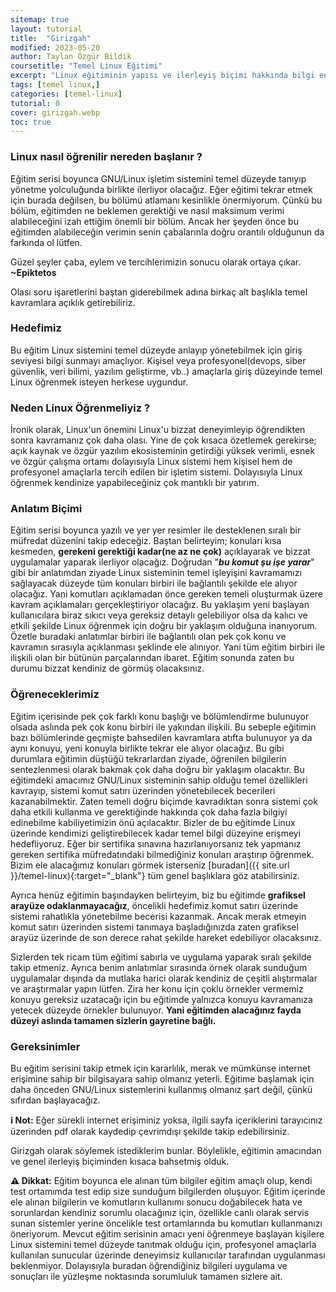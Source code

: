 ```yaml
---
sitemap: true
layout: tutorial
title:  "Girizgah"
modified: 2023-05-20
author: Taylan Özgür Bildik
coursetitle: "Temel Linux Eğitimi"
excerpt: "Linux eğitiminin yapısı ve ilerleyiş biçimi hakkında bilgi ediniyoruz."
tags: [temel linux,]
categories: [temel-linux]
tutorial: 0
cover: girizgah.webp
toc: true 
---
```


### Linux nasıl öğrenilir nereden başlanır ?

Eğitim serisi boyunca GNU/Linux işletim sistemini temel düzeyde tanıyıp yönetme yolculuğunda birlikte ilerliyor olacağız. Eğer eğitimi tekrar etmek için burada değilsen, bu bölümü atlamanı kesinlikle önermiyorum. Çünkü bu bölüm, eğitimden ne beklemen gerektiği ve nasıl maksimum verimi alabileceğini izah ettiğim önemli bir bölüm. Ancak her şeyden önce bu eğitimden alabileceğin verimin senin çabalarınla doğru orantılı olduğunun da farkında ol lütfen.

<p class="yesil">Güzel şeyler çaba, eylem ve tercihlerimizin sonucu olarak ortaya çıkar. <strong>~Epiktetos</strong></p>

Olası soru işaretlerini baştan giderebilmek adına birkaç alt başlıkla temel kavramlara açıklık getirebiliriz. 

### Hedefimiz

Bu eğitim Linux sistemini temel düzeyde anlayıp yönetebilmek için giriş seviyesi bilgi sunmayı amaçlıyor. Kişisel veya profesyonel(devops, siber güvenlik, veri bilimi, yazılım geliştirme, vb..) amaçlarla giriş düzeyinde temel Linux öğrenmek isteyen herkese uygundur.

### Neden Linux Öğrenmeliyiz ?

İronik olarak, Linux'un önemini Linux'u bizzat deneyimleyip öğrendikten sonra kavramanız çok daha olası. Yine de çok kısaca özetlemek gerekirse; açık kaynak ve özgür yazılım ekosisteminin getirdiği yüksek verimli, esnek ve özgür çalışma ortamı dolayısıyla Linux sistemi hem kişisel hem de profesyonel amaçlarla tercih edilen bir işletim sistemi. Dolayısıyla Linux öğrenmek kendinize yapabileceğiniz çok mantıklı bir yatırım.

### Anlatım Biçimi

Eğitim serisi boyunca yazılı ve yer yer resimler ile desteklenen sıralı bir müfredat düzenini takip edeceğiz. Baştan belirteyim; konuları kısa kesmeden, **gerekeni gerektiği kadar(ne az ne çok)** açıklayarak ve bizzat uygulamalar yaparak ilerliyor olacağız. Doğrudan "***bu komut şu işe yarar***" gibi bir anlatımdan ziyade Linux sisteminin temel işleyişini kavramamızı sağlayacak düzeyde tüm konuları birbiri ile bağlantılı şekilde ele alıyor olacağız. Yani komutları açıklamadan önce gereken temeli oluşturmak üzere kavram açıklamaları gerçekleştiriyor olacağız. Bu yaklaşım yeni başlayan kullanıcılara biraz sıkıcı veya gereksiz detaylı gelebiliyor olsa da kalıcı ve etkili şekilde Linux öğrenmek için doğru bir yaklaşım olduğuna inanıyorum. Özetle buradaki anlatımlar birbiri ile bağlantılı olan pek çok konu ve kavramın sırasıyla açıklanması şeklinde ele alınıyor. Yani tüm eğitim birbiri ile ilişkili olan bir bütünün parçalarından ibaret. Eğitim sonunda zaten bu durumu bizzat kendiniz de görmüş olacaksınız.

### Öğreneceklerimiz

Eğitim içerisinde pek çok farklı konu başlığı ve bölümlendirme bulunuyor olsada aslında pek çok konu birbiri ile yakından ilişkili. Bu sebeple eğitimin bazı bölümlerinde geçmişte bahsedilen kavramlara atıfta bulunuyor ya da aynı konuyu, yeni konuyla birlikte tekrar ele alıyor olacağız. Bu gibi durumlara eğitimin düştüğü tekrarlardan ziyade, öğrenilen bilgilerin sentezlenmesi olarak bakmak çok daha doğru bir yaklaşım olacaktır. Bu eğitimdeki amacımız GNU/Linux sisteminin sahip olduğu temel özellikleri kavrayıp, sistemi komut satırı üzerinden yönetebilecek becerileri kazanabilmektir. Zaten temeli doğru biçimde kavradıktan sonra sistemi çok daha etkili kullanma ve gerektiğinde hakkında çok daha fazla bilgiyi edinebilme kabiliyetimizin önü açılacaktır. Bizler de bu eğitimde Linux üzerinde kendimizi geliştirebilecek kadar temel bilgi düzeyine erişmeyi hedefliyoruz. Eğer bir sertifika sınavına hazırlanıyorsanız tek yapmanız gereken sertifika müfredatındaki bilmediğiniz konuları araştırıp öğrenmek. Bizim ele alacağımız konuları görmek isterseniz [buradan]({{ site.url }}/temel-linux){:target="_blank"} tüm genel başlıklara göz atabilirsiniz.

Ayrıca henüz eğitimin başındayken belirteyim, biz bu eğitimde **grafiksel arayüze odaklanmayacağız**, öncelikli hedefimiz komut satırı üzerinde sistemi rahatlıkla yönetebilme becerisi kazanmak. Ancak merak etmeyin komut satırı üzerinden sistemi tanımaya başladığınızda zaten grafiksel arayüz üzerinde de son derece rahat şekilde hareket edebiliyor olacaksınız.

Sizlerden tek ricam tüm eğitimi sabırla ve uygulama yaparak sıralı şekilde takip etmeniz. Ayrıca benim anlatımlar sırasında örnek olarak sunduğum uygulamalar dışında da mutlaka harici olarak kendiniz de çeşitli alıştırmalar ve araştırmalar yapın lütfen. Zira her konu için çoklu örnekler vermemiz konuyu gereksiz uzatacağı için bu eğitimde yalnızca konuyu kavramanıza yetecek düzeyde örnekler bulunuyor. **Yani eğitimden alacağınız fayda düzeyi aslında tamamen sizlerin gayretine bağlı.** 

### Gereksinimler

Bu eğitim serisini takip etmek için kararlılık, merak ve mümkünse internet erişimine sahip bir bilgisayara sahip olmanız yeterli. Eğitime başlamak için daha önceden GNU/Linux sistemlerini kullanmış olmanız şart değil, çünkü sıfırdan başlayacağız.

<p class="mavi"><strong>ℹ️ Not:</strong> Eğer sürekli internet erişiminiz yoksa, ilgili sayfa içeriklerini tarayıcınız üzerinden pdf olarak kaydedip çevrimdışı şekilde takip edebilirsiniz.</p>


Girizgah olarak söylemek istediklerim bunlar. Böylelikle, eğitimin amacından ve genel ilerleyiş biçiminden kısaca bahsetmiş olduk.

<p class="sari"><strong>⚠️ Dikkat:</strong> Eğitim boyunca ele alınan tüm bilgiler eğitim amaçlı olup, kendi test ortamımda test edip size sunduğum bilgilerden oluşuyor. Eğitim içerinde ele alınan bilgilerin ve komutların kullanımı sonucu doğabilecek hata ve sorunlardan kendiniz sorumlu olacağınız için, özellikle canlı olarak servis sunan sistemler yerine öncelikle test ortamlarında bu komutları kullanmanızı öneriyorum. Mevcut eğitim serisinin amacı yeni öğrenmeye başlayan kişilere Linux sistemini temel düzeyde tanıtmak olduğu için, profesyonel amaçlarla kullanılan sunucular üzerinde deneyimsiz kullanıcılar tarafından uygulanması beklenmiyor. Dolayısıyla buradan öğrendiğiniz bilgileri uygulama ve sonuçları ile yüzleşme noktasında sorumluluk tamamen sizlere ait.</p>
